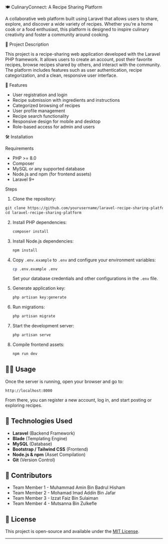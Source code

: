 
🍽️ CulinaryConnect: A Recipe Sharing Platform

A collaborative web platform built using Laravel that allows users to share, explore, and discover a wide variety of recipes. Whether you're a home cook or a food enthusiast, this platform is designed to inspire culinary creativity and foster a community around cooking.

📌 Project Description

This project is a recipe-sharing web application developed with the Laravel PHP framework. It allows users to create an account, post their favorite recipes, browse recipes shared by others, and interact with the community. The platform includes features such as user authentication, recipe categorization, and a clean, responsive user interface.

🚀 Features

- User registration and login
- Recipe submission with ingredients and instructions
- Categorized browsing of recipes
- User profile management
- Recipe search functionality
- Responsive design for mobile and desktop
- Role-based access for admin and users

🛠️ Installation

Requirements

- PHP >= 8.0
- Composer
- MySQL or any supported database
- Node.js and npm (for frontend assets)
- Laravel 9+

Steps


1. Clone the repository:

````markdown
git clone https://github.com/yourusername/laravel-recipe-sharing-platform.git
cd laravel-recipe-sharing-platform
````

2. Install PHP dependencies:

   ```bash
   composer install
   ```

3. Install Node.js dependencies:

   ```bash
   npm install
   ```

4. Copy `.env.example` to `.env` and configure your environment variables:

   ```bash
   cp .env.example .env
   ```

   Set your database credentials and other configurations in the `.env` file.

5. Generate application key:

   ```bash
   php artisan key:generate
   ```

6. Run migrations:

   ```bash
   php artisan migrate
   ```

7. Start the development server:

   ```bash
   php artisan serve
   ```

8. Compile frontend assets:

   ```bash
   npm run dev
   ```

## 👨‍💻 Usage

Once the server is running, open your browser and go to:

```
http://localhost:8000
```

From there, you can register a new account, log in, and start posting or exploring recipes.

## 🧰 Technologies Used

* **Laravel** (Backend Framework)
* **Blade** (Templating Engine)
* **MySQL** (Database)
* **Bootstrap / Tailwind CSS** (Frontend)
* **Node.js & npm** (Asset Compilation)
* **Git** (Version Control)

## 👥 Contributors

* Team Member 1 - Muhammad Amin Bin Badrul Hisham
* Team Member 2 - Mohamad Imad Addin Bin Jafar
* Team Member 3 - Izzat Faiz Bin Sulaiman
* Team Member 4 - Mutsanna Bin Zulkefle


## 📄 License

This project is open-source and available under the [MIT License](LICENSE).

---

```
```
